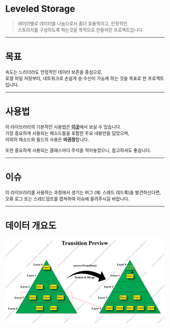 # Leveled Storage
 
>레이어별로 데이터를 나눔으로서 좀더 효율적이고, 안정적인 <br/>
스토리지를 구성하도록 하는것을 목적으로 만들어진 프로젝트입니다.

******

# 목표
속도는 느리더라도 안정적인 데이터 보존을 중심으로,<br/>
로컬 파일 저장부터, 네트워크로 손쉽게 송·수신이 가능케 하는 것을 목표로 한 프로젝트입니다.

******

# 사용법
이 라이브러리의 기본적인 사용법은 [**이곳**](https://github.com/OrigamiDream/Leveled-Storage/blob/master/src/main/java/av/is/leveledstorage/example/ExampleStorage.java)에서 보실 수 있습니다.<br/>
가장 중요하게 사용되는 메소드들을 포함한 주요 내용만을 담았으며,<br/>
이외의 메소드와 필드의 사용은 **비권장**합니다.

또한 중요하게 사용되는 클래스마다 주석을 적어놓았으니, 참고하셔도 좋습니다.

******

# 이슈
이 라이브러리를 사용하는 과정에서 생기는 버그 (예: 스레드 데드록)을 발견하신다면,
오류 로그 또는 스레드덤프를 캡쳐하여 이슈에 올려주시길 바랍니다.

******

# 데이터  개요도
![Transition](/TransitionPreview.png "Transition Preview")
